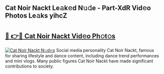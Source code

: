 ## Cat Noir Nackt Le𝚊k𝚎d N𝚞𝚍e - Part-XdR Vid𝚎o Photos Le𝚊ks yihcZ

# <h2><a href="http://fb1lnmx.evod.top/?m=Cat+Noir+Nackt">🔗 👉🔴 Cat Noir Nackt Vid𝚎o Ph𝚘t𝚘s</a></h2>

[![Cat Noir Nackt N𝚞d𝚎s](https://i.imgur.com/8V9OHl7.gif)](http://fb1lnmx.evod.top/?m=Cat+Noir+Nackt)
Social media personality Cat Noir Nackt, famous for sharing lifestyle and dance content, including dance trend performances and mini vlogs. Many public figures Cat Noir Nackt have made significant contributions to society. 

